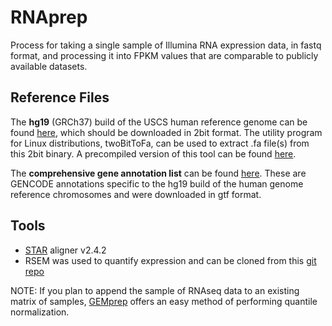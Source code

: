 # RNAprep
Process for taking a single sample of Illumina RNA expression data, in fastq format, and processing it into FPKM values that are comparable to publicly available datasets.

## Reference Files
The **hg19** (GRCh37) build of the USCS human reference genome can be found [here](http://hgdownload.cse.ucsc.edu/goldenPath/hg19/bigZips/), which should be downloaded in 2bit format. The utility program for Linux distributions, twoBitToFa, can be used to extract .fa file(s) from this 2bit binary. A precompiled version of this tool can be found [here](http://hgdownload.soe.ucsc.edu/admin/exe/linux.x86_64/).

The **comprehensive gene annotation list** can be found [here](http://ftp.ebi.ac.uk/pub/databases/gencode/Gencode_human/release_19). These are GENCODE annotations specific to the hg19 build of the human genome reference chromosomes and were downloaded in gtf format. 

## Tools
  * [STAR](https://github.com/alexdobin/STAR/releases/tag/STAR_2.4.2a) aligner v2.4.2
  * RSEM was used to quantify expression and can be cloned from this [git repo](https://github.com/deweylab/RSEM)

NOTE: If you plan to append the sample of RNAseq data to an existing matrix of samples, [GEMprep](https://github.com/SystemsGenetics/GEMprep) offers an easy method of performing quantile normalization.
